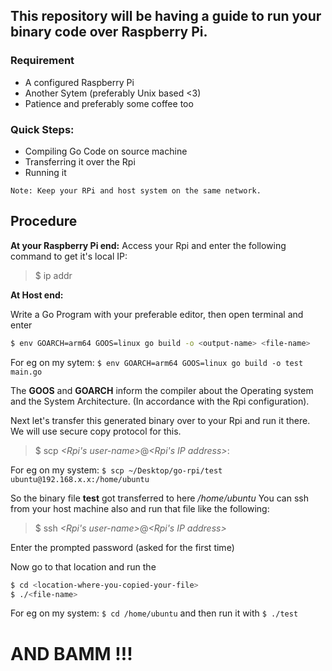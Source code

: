 ## This repository will be having a guide to run your binary code over Raspberry Pi.

### Requirement
  - A configured Raspberry Pi 
  - Another Sytem (preferably Unix based <3)
  - Patience and preferably some coffee too

### Quick Steps:
  - Compiling Go Code on source machine 
  - Transferring it over the Rpi
  - Running it

`Note: Keep your RPi and host system on the same network.`

## Procedure

**At your Raspberry Pi end:**
Access your Rpi and enter the following command to get it's local IP:
> $ ip addr

**At Host end:**

Write a Go Program with your preferable editor, then open terminal and enter

```sh
$ env GOARCH=arm64 GOOS=linux go build -o <output-name> <file-name>
```

For eg on my sytem: `$ env GOARCH=arm64 GOOS=linux go build -o test main.go`

The **GOOS** and **GOARCH** inform the compiler about the Operating system and the System Architecture. (In accordance with the Rpi configuration).

Next let's transfer this generated binary over to your Rpi and run it there. We will use secure copy protocol for this.

> $ scp *<location-of-binary-file>* *<Rpi's user-name>*@*<Rpi's IP address>*: *<location-of-file-transfer on Rpi>*

For eg on my system: `$ scp ~/Desktop/go-rpi/test ubuntu@192.168.x.x:/home/ubuntu`

So the binary file **test** got transferred to here */home/ubuntu*
You can ssh from your host machine also and run that file like the following:

> $ ssh *<Rpi's user-name>*@*<Rpi's IP address>*

Enter the prompted password (asked for the first time)

Now go to that location and run the 

```sh
$ cd <location-where-you-copied-your-file>
$ ./<file-name>
```

For eg on my system: `$ cd /home/ubuntu` and then run it with `$ ./test `

# AND BAMM !!!



